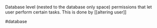 Database level (nested to the database only space) permissions that let user perform certain tasks.
This is done by [[altering user]]

#database